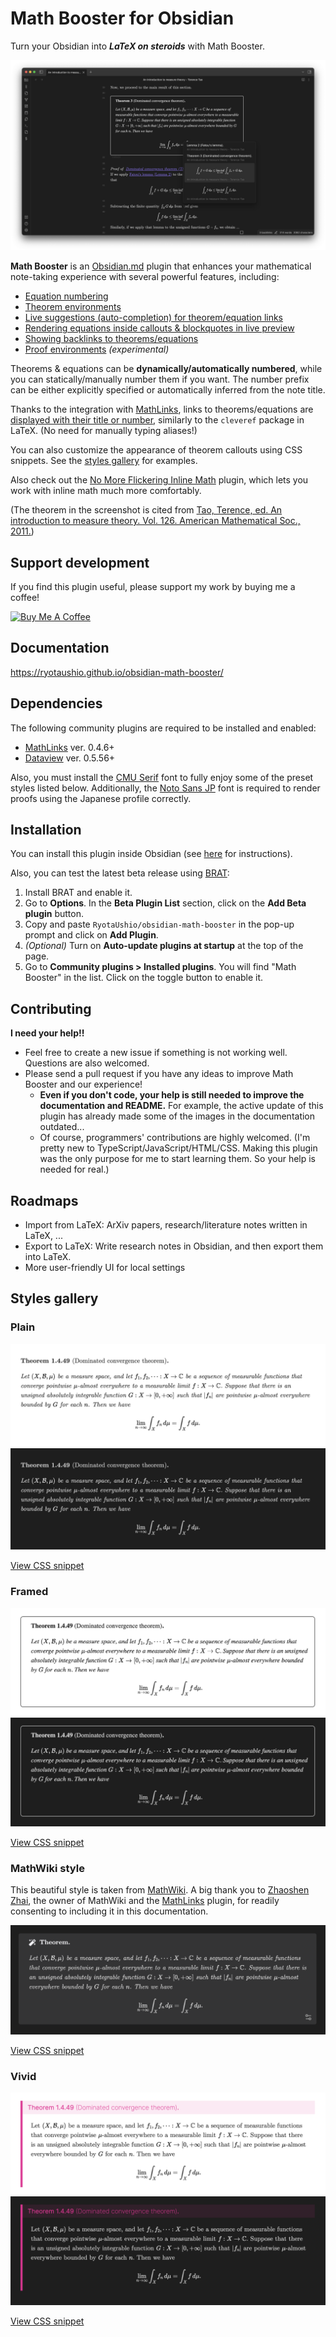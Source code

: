 # Math Booster for Obsidian

Turn your Obsidian into ***LaTeX on steroids*** with Math Booster. 

![Screenshot](docs/fig/screenshot.png)

**Math Booster** is an [Obsidian.md](https://obsidian.md/) plugin that enhances your mathematical note-taking experience with several powerful features, including:

- [Equation numbering](https://ryotaushio.github.io/obsidian-math-booster//equation-number)
- [Theorem environments](https://ryotaushio.github.io/obsidian-math-booster//math-callouts)
- [Live suggestions (auto-completion) for theorem/equation links](https://ryotaushio.github.io/obsidian-math-booster//suggest)
- [Rendering equations inside callouts & blockquotes in live preview](https://ryotaushio.github.io/obsidian-math-booster//math-preview)
- [Showing backlinks to theorems/equations](https://ryotaushio.github.io/obsidian-math-booster//backlinks)
- [Proof environments](https://ryotaushio.github.io/obsidian-math-booster//proofs) _(experimental)_

Theorems & equations can be **dynamically/automatically numbered**, while you can statically/manually number them if you want.
The number prefix can be either explicitly specified or automatically inferred from the note title.

Thanks to the integration with [MathLinks](https://github.com/zhaoshenzhai/obsidian-mathlinks), links to theorems/equations are [displayed with their title or number](https://ryotaushio.github.io/obsidian-math-booster//cleveref), similarly to the `cleveref` package in LaTeX. (No need for manually typing aliases!)

You can also customize the appearance of theorem callouts using CSS snippets. See the [styles gallery](#styles-gallery) for examples.

Also check out the [No More Flickering Inline Math](https://github.com/RyotaUshio/obsidian-inline-math) plugin, which lets you work with inline math much more comfortably.

(The theorem in the screenshot is cited from [Tao, Terence, ed. An introduction to measure theory. Vol. 126. American Mathematical Soc., 2011.](https://terrytao.files.wordpress.com/2012/12/gsm-126-tao5-measure-book.pdf))

## Support development

If you find this plugin useful, please support my work by buying me a coffee!

<a href="https://www.buymeacoffee.com/ryotaushio" target="_blank"><img src="https://cdn.buymeacoffee.com/buttons/v2/default-yellow.png" alt="Buy Me A Coffee" style="height: 60px !important;width: 217px !important;" ></a>

## Documentation

https://ryotaushio.github.io/obsidian-math-booster/

## Dependencies

The following community plugins are required to be installed and enabled:

- [MathLinks](https://github.com/zhaoshenzhai/obsidian-mathlinks) ver. 0.4.6+
- [Dataview](https://github.com/blacksmithgu/obsidian-dataview) ver. 0.5.56+

Also, you must install the [CMU Serif](https://www.cufonfonts.com/font/cmu-serif) font to fully enjoy some of the preset styles listed below. Additionally, the [Noto Sans JP](https://fonts.google.com/noto/specimen/Noto+Sans+JP) font is required to render proofs using the Japanese profile correctly.

## Installation

You can install this plugin inside Obsidian (see [here](https://help.obsidian.md/Extending+Obsidian/Community+plugins#Install+a+community+plugin) for instructions).

Also, you can test the latest beta release using [BRAT](https://github.com/TfTHacker/obsidian42-brat):

1.  Install BRAT and enable it.
2.  Go to **Options**. In the **Beta Plugin List** section, click on the **Add Beta plugin** button.
3.  Copy and paste `RyotaUshio/obsidian-math-booster` in the pop-up prompt and click on **Add Plugin**.
4.  _(Optional)_ Turn on **Auto-update plugins at startup** at the top of the page.
5.  Go to **Community plugins > Installed plugins**. You will find "Math Booster" in the list. Click on the toggle button to enable it.

## Contributing

**I need your help!!**

- Feel free to create a new issue if something is not working well. Questions are also welcomed.
- Please send a pull request if you have any ideas to improve Math Booster and our experience!
  - **Even if you don't code, your help is still needed to improve the documentation and README.** For example, the active update of this plugin has already made some of the images in the documentation outdated...
  - Of course, programmers' contributions are highly welcomed. (I'm pretty new to TypeScript/JavaScript/HTML/CSS. Making this plugin was the only purpose for me to start learning them. So your help is needed for real.)

## Roadmaps

- Import from LaTeX: ArXiv papers, research/literature notes written in LaTeX, ...
- Export to LaTeX: Write research notes in Obsidian, and then export them into LaTeX.
- More user-friendly UI for local settings

## Styles gallery

### Plain

![Plain light](docs/fig/plain.png)
![Plain dark](docs/fig/plain-dark.png)

[View CSS snippet](https://github.com/RyotaUshio/obsidian-math-booster/blob/master/styles/plain.css)

### Framed

![Framed](docs/fig/framed.png)
![Framed dark](docs/fig/framed-dark.png)

[View CSS snippet](https://github.com/RyotaUshio/obsidian-math-booster/blob/master/styles/framed.css)

### MathWiki style

This beautiful style is taken from [MathWiki](https://github.com/zhaoshenzhai/MathWiki). A big thank you to [Zhaoshen Zhai](https://github.com/zhaoshenzhai), the owner of MathWiki and the [MathLinks](https://github.com/zhaoshenzhai/obsidian-mathlinks) plugin, for readily consenting to including it in this documentation.


![MathWiki style](docs/fig/mathwiki.png)

[View CSS snippet](https://github.com/RyotaUshio/obsidian-math-booster/blob/master/styles/mathwiki.css)

### Vivid

![Vivid light](docs/fig/vivid-light.png)
![Vivid dark](docs/fig/vivid-dark.png)

[View CSS snippet](https://github.com/RyotaUshio/obsidian-math-booster/blob/master/styles/vivid.css)

